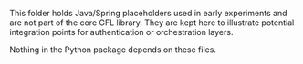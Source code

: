 This folder holds Java/Spring placeholders used in early experiments and are
not part of the core GFL library. They are kept here to illustrate potential
integration points for authentication or orchestration layers.

Nothing in the Python package depends on these files.
